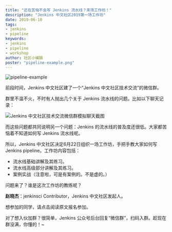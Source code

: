 ```yaml
---
title: "还在苦恼不会写 Jenkins 流水线？来场工作坊！"
description: "Jenkins 中文社区2019第一场工作坊"
date: 2019-06-10
tags:
- jenkins
- pipeline
keywords:
- jenkins 
- pipeline 
- workshop
author: 社区小编辑
poster: "pipeline-example.png"
---
```


![pipeline-example](pipeline-example.png)

前段时间，Jenkins 中文社区建了一个“Jenkins 中文社区技术交流”的微信群。

群里不温不火，不时有人抛出几个关于 Jenkins 流水线的问题。比如以下聊天记录：

![Jenkins 中文社区技术交流微信群模拟聊天截图](chat-record.png)

而这些问题都共同说明另一个问题：Jenkins 的流水线的普及度还很低。大家都苦恼着不知道如何写 Jenkins 流水线呢。

所以，Jenkins 中文社区决定6月22日组织一场工作坊，手把手教大家如何写 Jenkins pipeline。工作坊内容包括：
* 流水线基础讲解及其练习。
* 流水线高级部分讲解及其练习。
* 案例实战（注意啦，可是有案例的。不是虚的。）

问题来了？谁是这次工作坊的教练呢？

**赵晓杰**：jenkinsci Contributor，Jenkins 中文社区发起人。

想参加的同学，请点击阅读原文报名参加。

对了想入伙加群？很简单，Jenkins 公众号后台回复“微信群”，扫码入群。趁现在群没满，你懂的！~